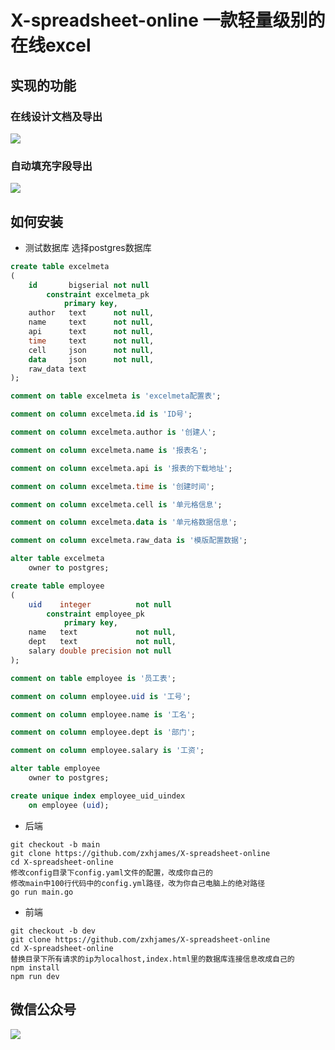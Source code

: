 # X-spreadsheet-online 一款轻量级别的在线excel

## 实现的功能
### 在线设计文档及导出

![](https://github.com/zxhjames/learn_resource/blob/gif/mygif/test3-min.gif?raw=true)
### 自动填充字段导出

![](https://github.com/zxhjames/learn_resource/blob/gif/mygif/test4-min.gif?raw=true)
## 如何安装
* 测试数据库
选择postgres数据库
```sql
create table excelmeta
(
    id       bigserial not null
        constraint excelmeta_pk
            primary key,
    author   text      not null,
    name     text      not null,
    api      text      not null,
    time     text      not null,
    cell     json      not null,
    data     json      not null,
    raw_data text
);

comment on table excelmeta is 'excelmeta配置表';

comment on column excelmeta.id is 'ID号';

comment on column excelmeta.author is '创建人';

comment on column excelmeta.name is '报表名';

comment on column excelmeta.api is '报表的下载地址';

comment on column excelmeta.time is '创建时间';

comment on column excelmeta.cell is '单元格信息';

comment on column excelmeta.data is '单元格数据信息';

comment on column excelmeta.raw_data is '模版配置数据';

alter table excelmeta
    owner to postgres;

create table employee
(
    uid    integer          not null
        constraint employee_pk
            primary key,
    name   text             not null,
    dept   text             not null,
    salary double precision not null
);

comment on table employee is '员工表';

comment on column employee.uid is '工号';

comment on column employee.name is '工名';

comment on column employee.dept is '部门';

comment on column employee.salary is '工资';

alter table employee
    owner to postgres;

create unique index employee_uid_uindex
    on employee (uid);
```
* 后端
```shell
git checkout -b main
git clone https://github.com/zxhjames/X-spreadsheet-online
cd X-spreadsheet-online
修改config目录下config.yaml文件的配置，改成你自己的
修改main中100行代码中的config.yml路径，改为你自己电脑上的绝对路径
go run main.go
```

* 前端
```shell
git checkout -b dev
git clone https://github.com/zxhjames/X-spreadsheet-online
cd X-spreadsheet-online
替换目录下所有请求的ip为localhost,index.html里的数据库连接信息改成自己的
npm install
npm run dev
```

## 微信公众号

![](https://github.com/zxhjames/learn_resource/blob/gongzhonghao/gongzhonghao.jpg?raw=true)

